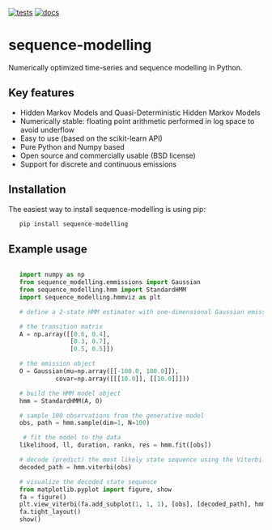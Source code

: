 [![tests](https://github.com/nbhushan/Quasi-Deterministic-HMMs/actions/workflows/app-test.yml/badge.svg?branch=master)](https://github.com/nbhushan/Quasi-Deterministic-HMMs/actions/workflows/app-test.yml) [![docs](https://github.com/nbhushan/Quasi-Deterministic-HMMs/actions/workflows/docs-pages.yaml/badge.svg?branch=master)](https://github.com/nbhushan/Quasi-Deterministic-HMMs/actions/workflows/docs-pages.yaml) 

# sequence-modelling

Numerically optimized time-series and sequence modelling in Python.

## Key features

- Hidden Markov Models and Quasi-Deterministic Hidden Markov Models
- Numerically stable: floating point arithmetic performed in log space to avoid underflow
- Easy to use (based on the scikit-learn API)
- Pure Python and Numpy based
- Open source and commercially usable (BSD license)
- Support for discrete and continuous emissions

## Installation

The easiest way to install sequence-modelling is using pip:

```python
   pip install sequence-modelling
```

## Example usage

```python

   import numpy as np
   from sequence_modelling.emmissions import Gaussian
   from sequence_modelling.hmm import StandardHMM
   import sequence_modelling.hmmviz as plt

   # define a 2-state HMM estimator with one-dimensional Gaussian emissions

   # the transition matrix
   A = np.array([[0.6, 0.4],
                 [0.3, 0.7],
                 [0.5, 0.5]])

   # the emission object
   O = Gaussian(mu=np.array([[-100.0, 100.0]]),
             covar=np.array([[[10.0]], [[10.0]]]))

   # build the HMM model object
   hmm = StandardHMM(A, O)

   # sample 100 observations from the generative model
   obs, path = hmm.sample(dim=1, N=100)

    # fit the model to the data
   likelihood, ll, duration, rankn, res = hmm.fit([obs])

   # decode (predict) the most likely state sequence using the Viterbi algorithm
   decoded_path = hmm.viterbi(obs)

   # visualize the decoded state sequence
   from matplotlib.pyplot import figure, show
   fa = figure()
   plt.view_viterbi(fa.add_subplot(1, 1, 1), [obs], [decoded_path], hmm.O.mu, seq=0)
   fa.tight_layout()
   show()
```
